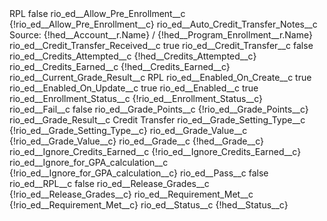 <?xml version="1.0" encoding="UTF-8"?>
<CustomMetadata xmlns="http://soap.sforce.com/2006/04/metadata" xmlns:xsi="http://www.w3.org/2001/XMLSchema-instance" xmlns:xsd="http://www.w3.org/2001/XMLSchema">
    <label>RPL</label>
    <protected>false</protected>
    <values>
        <field>rio_ed__Allow_Pre_Enrollment__c</field>
        <value xsi:type="xsd:string">{!rio_ed__Allow_Pre_Enrollment__c}</value>
    </values>
    <values>
        <field>rio_ed__Auto_Credit_Transfer_Notes__c</field>
        <value xsi:type="xsd:string">Source: {!hed__Account__r.Name} / {!hed__Program_Enrollment__r.Name}</value>
    </values>
    <values>
        <field>rio_ed__Credit_Transfer_Received__c</field>
        <value xsi:type="xsd:string">true</value>
    </values>
    <values>
        <field>rio_ed__Credit_Transfer__c</field>
        <value xsi:type="xsd:boolean">false</value>
    </values>
    <values>
        <field>rio_ed__Credits_Attempted__c</field>
        <value xsi:type="xsd:string">{!hed__Credits_Attempted__c}</value>
    </values>
    <values>
        <field>rio_ed__Credits_Earned__c</field>
        <value xsi:type="xsd:string">{!hed__Credits_Earned__c}</value>
    </values>
    <values>
        <field>rio_ed__Current_Grade_Result__c</field>
        <value xsi:type="xsd:string">RPL</value>
    </values>
    <values>
        <field>rio_ed__Enabled_On_Create__c</field>
        <value xsi:type="xsd:boolean">true</value>
    </values>
    <values>
        <field>rio_ed__Enabled_On_Update__c</field>
        <value xsi:type="xsd:boolean">true</value>
    </values>
    <values>
        <field>rio_ed__Enabled__c</field>
        <value xsi:type="xsd:boolean">true</value>
    </values>
    <values>
        <field>rio_ed__Enrollment_Status__c</field>
        <value xsi:type="xsd:string">{!rio_ed__Enrollment_Status__c}</value>
    </values>
    <values>
        <field>rio_ed__Fail__c</field>
        <value xsi:type="xsd:boolean">false</value>
    </values>
    <values>
        <field>rio_ed__Grade_Points__c</field>
        <value xsi:type="xsd:string">{!rio_ed__Grade_Points__c}</value>
    </values>
    <values>
        <field>rio_ed__Grade_Result__c</field>
        <value xsi:type="xsd:string">Credit Transfer</value>
    </values>
    <values>
        <field>rio_ed__Grade_Setting_Type__c</field>
        <value xsi:type="xsd:string">{!rio_ed__Grade_Setting_Type__c}</value>
    </values>
    <values>
        <field>rio_ed__Grade_Value__c</field>
        <value xsi:type="xsd:string">{!rio_ed__Grade_Value__c}</value>
    </values>
    <values>
        <field>rio_ed__Grade__c</field>
        <value xsi:type="xsd:string">{!hed__Grade__c}</value>
    </values>
    <values>
        <field>rio_ed__Ignore_Credits_Earned__c</field>
        <value xsi:type="xsd:string">{!rio_ed__Ignore_Credits_Earned__c}</value>
    </values>
    <values>
        <field>rio_ed__Ignore_for_GPA_calculation__c</field>
        <value xsi:type="xsd:string">{!rio_ed__Ignore_for_GPA_calculation__c}</value>
    </values>
    <values>
        <field>rio_ed__Pass__c</field>
        <value xsi:type="xsd:boolean">false</value>
    </values>
    <values>
        <field>rio_ed__RPL__c</field>
        <value xsi:type="xsd:boolean">false</value>
    </values>
    <values>
        <field>rio_ed__Release_Grades__c</field>
        <value xsi:type="xsd:string">{!rio_ed__Release_Grades__c}</value>
    </values>
    <values>
        <field>rio_ed__Requirement_Met__c</field>
        <value xsi:type="xsd:string">{!rio_ed__Requirement_Met__c}</value>
    </values>
    <values>
        <field>rio_ed__Status__c</field>
        <value xsi:type="xsd:string">{!hed__Status__c}</value>
    </values>
</CustomMetadata>
